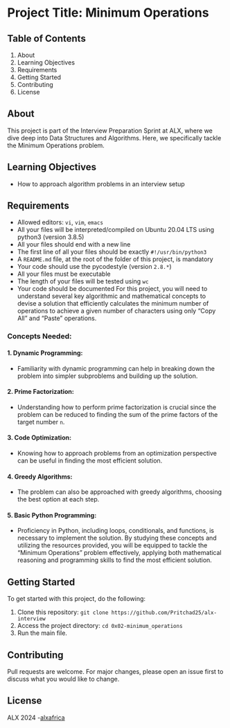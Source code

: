 # Project Title: Minimum Operations

## Table of Contents
1. About
2. Learning Objectives
3. Requirements
4. Getting Started
5. Contributing
6. License

## About <a name="about"></a>
This project is part of the Interview Preparation Sprint at ALX, where we dive deep into Data Structures and Algorithms. Here, we specifically tackle the Minimum Operations problem.

## Learning Objectives <a name="learning-objectives"></a>
- How to approach algorithm problems in an interview setup

## Requirements <a name="requirements"></a>
- Allowed editors: `vi`, `vim`, `emacs`
- All your files will be interpreted/compiled on Ubuntu 20.04 LTS using python3 (version 3.8.5)
- All your files should end with a new line
- The first line of all your files should be exactly `#!/usr/bin/python3`
- A `README.md` file, at the root of the folder of this project, is mandatory
- Your code should use the pycodestyle (version `2.8.*`)
- All your files must be executable
- The length of your files will be tested using `wc`
- Your code should be documented
For this project, you will need to understand several key algorithmic and mathematical concepts to devise a solution that efficiently calculates the minimum number of operations to achieve a given number of characters using only “Copy All” and “Paste” operations. 
### Concepts Needed:
#### 1. Dynamic Programming:
- Familiarity with dynamic programming can help in breaking down the problem into simpler subproblems and building up the solution.
#### 2. Prime Factorization:
- Understanding how to perform prime factorization is crucial since the problem can be reduced to finding the sum of the prime factors of the target number `n`.
#### 3. Code Optimization:
- Knowing how to approach problems from an optimization perspective can be useful in finding the most efficient solution.
#### 4. Greedy Algorithms:
- The problem can also be approached with greedy algorithms, choosing the best option at each step.
#### 5. Basic Python Programming:
- Proficiency in Python, including loops, conditionals, and functions, is necessary to implement the solution.
By studying these concepts and utilizing the resources provided, you will be equipped to tackle the “Minimum Operations” problem effectively, applying both mathematical reasoning and programming skills to find the most efficient solution.

## Getting Started <a name="getting-started"></a>
To get started with this project, do the following:
1. Clone this repository: `git clone https://github.com/Pritchad25/alx-interview`
2. Access the project directory: `cd 0x02-minimum_operations`
3. Run the main file.

## Contributing <a name="contributing"></a>
Pull requests are welcome. For major changes, please open an issue first to discuss what you would like to change.

## License <a name="license"></a>
ALX 2024 -[alxafrica](https://www.alxafrica.com)
